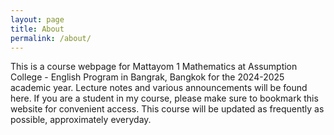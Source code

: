 ```yaml
---
layout: page
title: About
permalink: /about/
---
```


This is a course webpage for Mattayom 1 Mathematics at Assumption College - English Program in Bangrak, Bangkok for the 2024-2025 academic year.
Lecture notes and various announcements will be found here.
If you are a student in my course, please make sure to bookmark this website for convenient access.
This course will be updated as frequently as possible, approximately everyday.